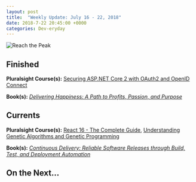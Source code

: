 ```yaml
---
layout: post
title:  "Weekly Update: July 16 - 22, 2018"
date: 2018-7-22 20:45:00 +0000
categories: Dev-eryday
---
```




![Reach the Peak](https://farm1.staticflickr.com/923/41474980330_5b764b79f0.jpg)



## Finished

**Pluralsight Course(s):** [Securing ASP.NET Core 2 with OAuth2 and OpenID Connect][oat]

**Book(s):** *[Delivering Happiness: A Path to Profits, Passion, and Purpose][hap]*

## Currents

**Pluralsight Course(s):** [React 16 - The Complete Guide][re], [Understanding Genetic Algorithms and Genetic Programming][uga]

**Book(s):** _[Continuous Delivery: Reliable Software Releases through Build, Test, and Deployment Automation][cd]_

## On the Next...



[re]: https://www.udemy.com/react-the-complete-guide-incl-redux/
[cd]: https://www.amazon.com/Continuous-Delivery-Deployment-Automation-Addison-Wesley/dp/0321601912
[snr]: https://www.asp.net/signalr
[src]: https://docs.microsoft.com/en-us/aspnet/core/signalr/introduction?view=aspnetcore-2.1
[xu]: https://xunit.github.io/
[mst]: https://docs.microsoft.com/en-us/dotnet/core/testing/unit-testing-with-mstest
[ncp]: https://github.com/jpniederer/NETCorePlayground
[xuc]: https://app.pluralsight.com/library/courses/dotnet-core-testing-code-xunit-dotnet-getting-started/table-of-contents
[ctm]: https://app.pluralsight.com/library/courses/aspdotnet-core-mvc-testing-fundamentals/table-of-contents
[wws]: https://www.amazon.com/Why-We-Sleep-Unlocking-Dreams-ebook/dp/B06ZZ1YGJ5/
[sel]: https://www.seleniumhq.org/
[stop]: https://www.amazon.com/When-Stop-Talking-Youll-Know-ebook/dp/B00351DSRI/
[wap]: https://app.pluralsight.com/library/courses/web-assembly-big-picture/table-of-contents
[wa]: https://webassembly.org/
[blz]: https://github.com/aspnet/Blazor
[oat]: https://app.pluralsight.com/library/courses/securing-aspdotnet-core2-oauth2-openid-connect/table-of-contents
[hap]: https://www.amazon.com/Delivering-Happiness-Profits-Passion-Purpose-ebook/dp/B003JTHXN6/
[uga]: https://app.pluralsight.com/library/courses/genetic-algorithms-genetic-programming/table-of-contents